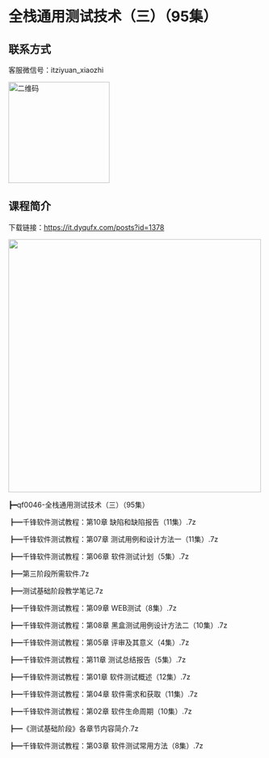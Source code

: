 # 全栈通用测试技术（三）（95集）

## 联系方式

客服微信号：itziyuan_xiaozhi

<img src="https://ziyuanyun.oss-cn-guangzhou.aliyuncs.com/common/20240614073449/666b82192834a.jpg" width="200" height="200" alt="二维码">

## 课程简介

下载链接：https://it.dyqufx.com/posts?id=1378

<img src="https://ziyuanyun.oss-cn-guangzhou.aliyuncs.com/yun/20240515153921/664466a9917c3.jpg" width="500" alt="">

  ┣━qf0046-全栈通用测试技术（三）（95集）

 ┣━千锋软件测试教程：第10章 缺陷和缺陷报告（11集）.7z

 ┣━千锋软件测试教程：第07章 测试用例和设计方法一（11集）.7z

 ┣━千锋软件测试教程：第06章 软件测试计划（5集）.7z

 ┣━第三阶段所需软件.7z

 ┣━测试基础阶段教学笔记.7z

 ┣━千锋软件测试教程：第09章 WEB测试（8集）.7z

 ┣━千锋软件测试教程：第08章 黑盒测试用例设计方法二（10集）.7z

 ┣━千锋软件测试教程：第05章 评审及其意义（4集）.7z

 ┣━千锋软件测试教程：第11章 测试总结报告（5集）.7z

 ┣━千锋软件测试教程：第01章 软件测试概述（12集）.7z

 ┣━千锋软件测试教程：第04章 软件需求和获取（11集）.7z

 ┣━千锋软件测试教程：第02章 软件生命周期（10集）.7z

 ┣━《测试基础阶段》各章节内容简介.7z

 ┣━千锋软件测试教程：第03章 软件测试常用方法（8集）.7z

  